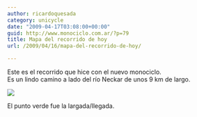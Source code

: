 ```yaml
---
author: ricardoquesada
category: unicycle
date: "2009-04-17T03:08:00+00:00"
guid: http://www.monociclo.com.ar/?p=79
title: Mapa del recorrido de hoy
url: /2009/04/16/mapa-del-recorrido-de-hoy/

---
```


Este es el recorrido que hice con el nuevo monociclo.  
Es un lindo camino a lado del río Neckar de unos 9 km de largo.

[![](/wp-content/uploads/2009/04/453e0-recorridomonociclo-dia1.jpg?w=300)](/wp-content/uploads/2009/04/453e0-recorridomonociclo-dia1.jpg)

El punto verde fue la largada/llegada.
